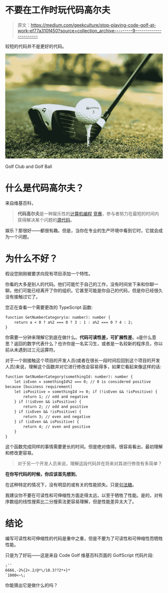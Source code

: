 # 不要在工作时玩代码高尔夫

> 原文：<https://medium.com/geekculture/stop-playing-code-golf-at-work-ef77a310f450?source=collection_archive---------9----------------------->

较短的代码并不是更好的代码。

![](img/16c719019e723c10d8688570abe7a736.png)

Golf Club and Golf Ball

# 什么是代码高尔夫？

来自维基百科，

> **代码高尔夫**是一种娱乐性的[计算机编程](https://en.wikipedia.org/wiki/Computer_programming) [竞赛](https://en.wikipedia.org/wiki/Competition)，参与者努力在最短的时间内获得解决某个问题的[源代码](https://en.wikipedia.org/wiki/Source_code)。

娱乐？那很好——都很有趣。但是，当你在专业的生产环境中看到它时，它就会成为一个问题。

# 为什么不好？

假设您刚刚被要求向现有项目添加一个特性。

你看的大多是别人的代码。他们可能忙于自己的工作，没有时间坐下来和你聊一聊。他们可能已经离开了你的组织。它甚至可能是你自己的代码，但是你已经很久没有接触过它了。

您正在查看一个需要更改的 TypeScript 函数:

```
function GetNumberCategory(a: number): number {
    return a < 0 ? a%2 === 0 ? 3 : 1 : a%2 === 0 ? 4 : 2;
}
```

你需要一分钟来理解它到底在做什么。**代码可读性差，可扩展性差**。`a`是什么意思？返回的数字代表什么？也许你是一名实习生，或者是一名较新的程序员，你以前从未遇到过三元运算符。

对于一个刚接触这个项目的开发人员(或者在很长一段时间后回到这个项目的开发人员)来说，理解这个函数并对它进行修改会容易得多，如果它看起来像这样的话:

```
function GetNumberCategory(somethingId: number): number {
    let isEven = somethingId%2 === 0; // 0 is considered positive because [business requirement]
    let isPositive = somethingId >= 0; if (!isEven && !isPositive) {
        return 1; // odd and negative
    } if (!isEven && isPositive) {
        return 2; // odd and positive
    } if (isEven && !isPositive) {
        return 3; // even and negative
    } if (isEven && isPositive) {
        return 4; // even and positive
    }
}
```

这个函数完成同样的事情需要更长的时间。但是绝对值得。很容易看出，最初理解和修改更容易。

> 对于另一个开发人员来说，理解这段代码并在将来对其进行修改有多简单？

**在你写代码的时候，你应该首先想到**。

在这种特定的情况下，没有明显的或有关的性能损失。只是[句法糖](https://en.wikipedia.org/wiki/Syntactic_sugar#:~:text=In%20computer%20science%2C%20syntactic%20sugar,style%20that%20some%20may%20prefer.)。

我建议你不要在可读性和可伸缩性方面走得太远，以至于牺牲了性能。是的，对有序数组的线性搜索比二分搜索法更容易理解，但是性能差异太大了。

# 结论

编写可读性和可伸缩性的代码是重中之重，但是不要为了可读性和可伸缩性而牺牲性能。

只是为了好玩——这是来自 Code Golf 维基百科页面的 GolfScript 代码片段:

```
;''
6666,-2%{2+.2/@*\/10.3??2*+}*
`1000<~\;
```

你能猜出它是做什么的吗？
